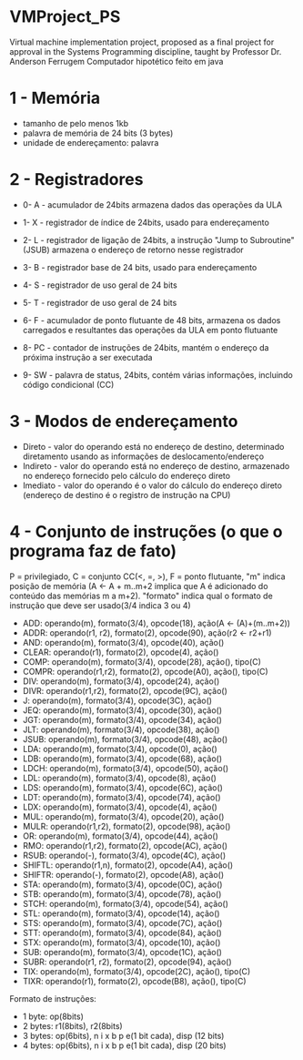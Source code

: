 # VMProject_PS
Virtual machine implementation project, proposed as a final project for approval in the Systems Programming discipline, taught by Professor Dr. Anderson Ferrugem
Computador hipotético feito em java

# 1 - Memória
  * tamanho de pelo menos 1kb
  * palavra de memória de 24 bits (3 bytes)
  * unidade de endereçamento: palavra

  # 2 - Registradores

  * 0- A - acumulador de 24bits armazena dados das operações da ULA

  * 1- X - registrador de índice de 24bits, usado para endereçamento

  * 2- L - registrador de ligação de 24bits, a instrução "Jump to Subroutine" (JSUB) armazena o endereço de retorno nesse registrador

  * 3- B - registrador base de 24 bits, usado para endereçamento

  * 4- S - registrador de uso geral de 24 bits

  * 5- T - registrador de uso geral de 24 bits

  * 6- F - acumulador de ponto flutuante de 48 bits, armazena os dados carregados e resultantes das operações da ULA em ponto flutuante

  * 8- PC - contador de instruções de 24bits, mantém o endereço da próxima instrução a ser executada

  * 9- SW - palavra de status, 24bits, contém várias informações, incluindo código condicional (CC)

  # 3 - Modos de endereçamento
  
  * Direto - valor do operando está no endereço de destino, determinado diretamento usando as informações de deslocamento/endereço
  * Indireto - valor do operando está no endereço de destino, armazenado no endereço fornecido pelo cálculo do endereço direto
  * Imediato - valor do operando é o valor do cálculo do endereço direto (endereço de destino é o registro de instrução na CPU)
  
  # 4 - Conjunto de instruções (o que o programa faz de fato)
  
  P = privilegiado, C = conjunto CC(<, =, >), F = ponto flutuante, "m" indica posição de memória (A <- A + m..m+2 implica que A é adicionado do conteúdo das memórias m
  a m+2). "formato" indica qual o formato de instrução que deve ser usado(3/4 indica 3 ou 4)

  * ADD: operando(m), formato(3/4), opcode(18), ação(A <- (A)+(m..m+2))
  * ADDR: operando(r1, r2), formato(2), opcode(90), ação(r2 <- r2+r1)
  * AND: operando(m), formato(3/4), opcode(40), ação()
  * CLEAR: operando(r1), formato(2), opcode(4), ação()
  * COMP: operando(m), formato(3/4), opcode(28), ação(), tipo(C)
  * COMPR: operando(r1,r2), formato(2), opcode(A0), ação(), tipo(C)
  * DIV: operando(m), formato(3/4), opcode(24), ação()
  * DIVR: operando(r1,r2), formato(2), opcode(9C), ação()
  * J: operando(m), formato(3/4), opcode(3C), ação()
  * JEQ: operando(m), formato(3/4), opcode(30), ação()
  * JGT: operando(m), formato(3/4), opcode(34), ação()
  * JLT: operando(m), formato(3/4), opcode(38), ação()
  * JSUB: operando(m), formato(3/4), opcode(48), ação()
  * LDA: operando(m), formato(3/4), opcode(0), ação()
  * LDB: operando(m), formato(3/4), opcode(68), ação()
  * LDCH: operando(m), formato(3/4), opcode(50), ação()
  * LDL: operando(m), formato(3/4), opcode(8), ação()
  * LDS: operando(m), formato(3/4), opcode(6C), ação()
  * LDT: operando(m), formato(3/4), opcode(74), ação()
  * LDX: operando(m), formato(3/4), opcode(4), ação()
  * MUL: operando(m), formato(3/4), opcode(20), ação()
  * MULR: operando(r1,r2), formato(2), opcode(98), ação()
  * OR: operando(m), formato(3/4), opcode(44), ação()
  * RMO: operando(r1,r2), formato(2), opcode(AC), ação()
  * RSUB: operando(-), formato(3/4), opcode(4C), ação()
  * SHIFTL: operando(r1,n), formato(2), opcode(A4), ação()
  * SHIFTR: operando(-), formato(2), opcode(A8), ação()
  * STA: operando(m), formato(3/4), opcode(0C), ação()
  * STB: operando(m), formato(3/4), opcode(78), ação()
  * STCH: operando(m), formato(3/4), opcode(54), ação()
  * STL: operando(m), formato(3/4), opcode(14), ação()
  * STS: operando(m), formato(3/4), opcode(7C), ação()
  * STT: operando(m), formato(3/4), opcode(84), ação()
  * STX: operando(m), formato(3/4), opcode(10), ação()
  * SUB: operando(m), formato(3/4), opcode(1C), ação()
  * SUBR: operando(r1, r2), formato(2), opcode(94), ação()
  * TIX: operando(m), formato(3/4), opcode(2C), ação(), tipo(C)
  * TIXR: operando(r1), formato(2), opcode(B8), ação(), tipo(C)
  
  Formato de instruções:

 * 1 byte: op(8bits)
 * 2 bytes: r1(8bits), r2(8bits)
 * 3 bytes: op(6bits), n i x b p e(1 bit cada), disp (12 bits)
 * 4 bytes: op(6bits), n i x b p e(1 bit cada), disp (20 bits)
